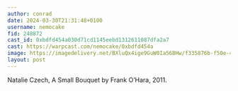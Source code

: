 ```yaml
---
author: conrad
date: 2024-03-30T21:31:48+0100
username: nemocake
fid: 248872
cast_id: 0xbdfd454a030d71cd1145eebd1312611087dfa2a7
cast: https://warpcast.com/nemocake/0xbdfd454a
image: https://imagedelivery.net/BXluQx4ige9GuW0Ia56BHw/f335876b-f50e-4b89-979c-f7e298023200/original
layout: post
---
```

Natalie Czech, A Small Bouquet by Frank O’Hara, 2011.  

<img src='https://imagedelivery.net/BXluQx4ige9GuW0Ia56BHw/f335876b-f50e-4b89-979c-f7e298023200/original' alt='' referrerpolicy='no-referrer'/>